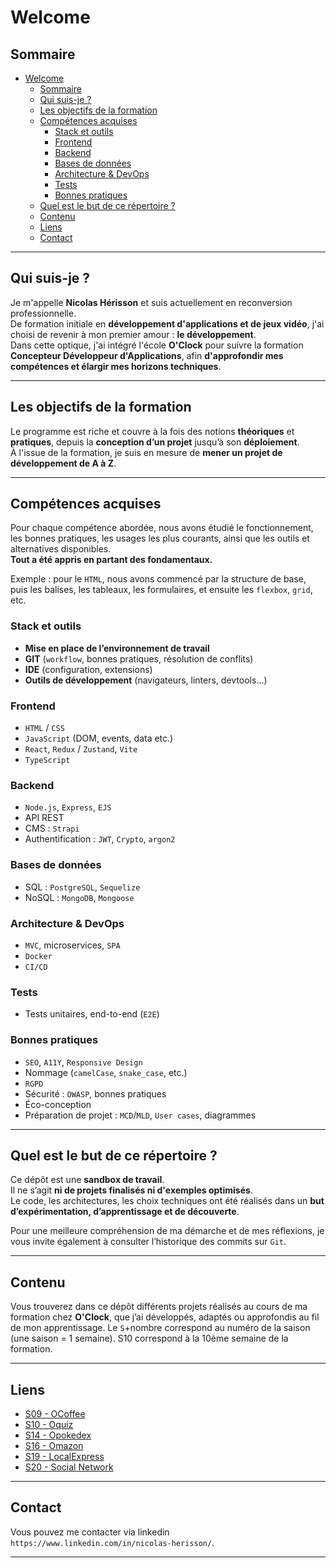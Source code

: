 # Welcome

## Sommaire

- [Welcome](#welcome)
  - [Sommaire](#sommaire)
  - [Qui suis-je ?](#qui-suis-je-)
  - [Les objectifs de la formation](#les-objectifs-de-la-formation)
  - [Compétences acquises](#compétences-acquises)
    - [Stack et outils](#stack-et-outils)
    - [Frontend](#frontend)
    - [Backend](#backend)
    - [Bases de données](#bases-de-données)
    - [Architecture \& DevOps](#architecture--devops)
    - [Tests](#tests)
    - [Bonnes pratiques](#bonnes-pratiques)
  - [Quel est le but de ce répertoire ?](#quel-est-le-but-de-ce-répertoire-)
  - [Contenu](#contenu)
  - [Liens](#liens)
  - [Contact](#contact)

---

## Qui suis-je ? 

Je m'appelle **Nicolas Hérisson** et suis actuellement en reconversion professionnelle.  
De formation initiale en **développement d'applications et de jeux vidéo**, j'ai choisi de revenir à mon premier amour : **le développement**.  
Dans cette optique, j'ai intégré l'école **O'Clock** pour suivre la formation **Concepteur Développeur d'Applications**, afin **d'approfondir mes compétences et élargir mes horizons techniques**.

---

## Les objectifs de la formation

Le programme est riche et couvre à la fois des notions **théoriques** et **pratiques**, depuis la **conception d’un projet** jusqu’à son **déploiement**.  
À l'issue de la formation, je suis en mesure de **mener un projet de développement de A à Z**.

---

## Compétences acquises

Pour chaque compétence abordée, nous avons étudié le fonctionnement, les bonnes pratiques, les usages les plus courants, ainsi que les outils et alternatives disponibles.  
**Tout a été appris en partant des fondamentaux.**

Exemple : pour le `HTML`, nous avons commencé par la structure de base, puis les balises, les tableaux, les formulaires, et ensuite les `flexbox`, `grid`, etc.

### Stack et outils

- **Mise en place de l’environnement de travail**
- **GIT** (`workflow`, bonnes pratiques, résolution de conflits)
- **IDE** (configuration, extensions)
- **Outils de développement** (navigateurs, linters, devtools…)

### Frontend

- `HTML` / `CSS`
- `JavaScript` (DOM, events, data etc.)
- `React`, `Redux` / `Zustand`, `Vite`
- `TypeScript`

### Backend

- `Node.js`, `Express`, `EJS`
- API REST
- CMS : `Strapi`
- Authentification : `JWT`, `Crypto`, `argon2`

### Bases de données

- SQL : `PostgreSQL`, `Sequelize`
- NoSQL : `MongoDB`, `Mongoose`

### Architecture & DevOps

- `MVC`, microservices, `SPA`
- `Docker`
- `CI/CD`

### Tests

- Tests unitaires, end-to-end (`E2E`)

### Bonnes pratiques

- `SEO`, `A11Y`, `Responsive Design`
- Nommage (`camelCase`, `snake_case`, etc.)
- `RGPD`
- Sécurité : `OWASP`, bonnes pratiques
- Éco-conception
- Préparation de projet : `MCD`/`MLD`, `User cases`, diagrammes

---

## Quel est le but de ce répertoire ?

Ce dépôt est une **sandbox de travail**.  
Il ne s’agit **ni de projets finalisés ni d'exemples optimisés**.  
Le code, les architectures, les choix techniques ont été réalisés dans un **but d’expérimentation, d’apprentissage et de découverte**.

Pour une meilleure compréhension de ma démarche et de mes réflexions, je vous invite également à consulter l’historique des commits sur `Git`.

---

## Contenu

Vous trouverez dans ce dépôt différents projets réalisés au cours de ma formation chez **O'Clock**, que j’ai développés, adaptés ou approfondis au fil de mon apprentissage.
Le `S`+nombre correspond au numéro de la saison (une saison = 1 semaine).
S10 correspond à la 10ème semaine de la formation.

---

## Liens

- [S09 - OCoffee](https://github.com/Nicolas-Herisson/S09-OCoffee-Nicolas-Herisson)
- [S10 - Oquiz](https://github.com/Nicolas-Herisson/S10-Oquiz-Nicolas-Herisson)
- [S14 - Opokedex](https://github.com/Nicolas-Herisson/S14-opokedex-Nicolas-Herisson)
- [S16 - Omazon](https://github.com/Nicolas-Herisson/S16-omazon-Nicolas-Herisson)
- [S19 - LocalExpress](https://github.com/Nicolas-Herisson/S19-LocalExpress-Nicolas-Herisson)
- [S20 - Social Network](https://github.com/Nicolas-Herisson/S20-social-network-Nicolas-Herisson)

---

## Contact

Vous pouvez me contacter via linkedin `https://www.linkedin.com/in/nicolas-herisson/`.

---